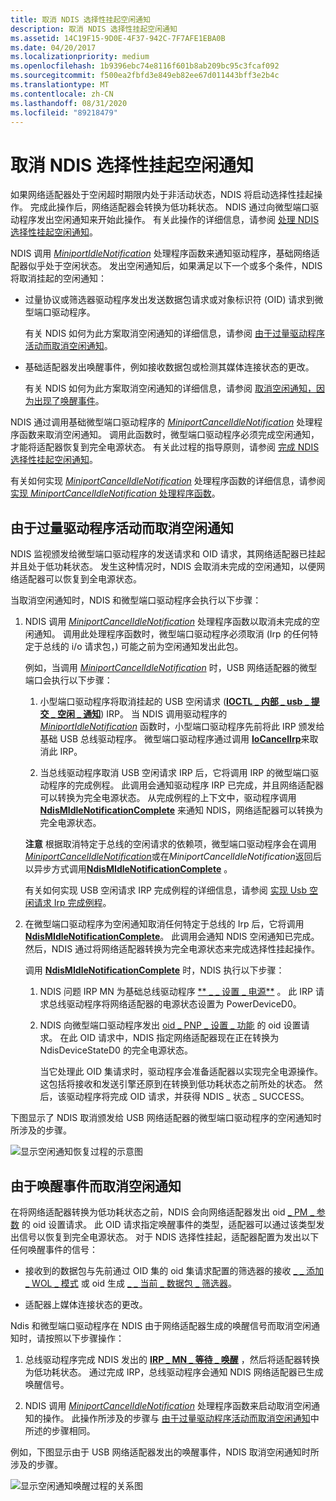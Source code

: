 ```yaml
---
title: 取消 NDIS 选择性挂起空闲通知
description: 取消 NDIS 选择性挂起空闲通知
ms.assetid: 14C19F15-9D0E-4F37-942C-7F7AFE1EBA0B
ms.date: 04/20/2017
ms.localizationpriority: medium
ms.openlocfilehash: 1b9396ebc74e8116f601b8ab209bc95c3fcaf092
ms.sourcegitcommit: f500ea2fbfd3e849eb82ee67d011443bff3e2b4c
ms.translationtype: MT
ms.contentlocale: zh-CN
ms.lasthandoff: 08/31/2020
ms.locfileid: "89218479"
---
```

# <a name="canceling-the-ndis-selective-suspend-idle-notification"></a>取消 NDIS 选择性挂起空闲通知


如果网络适配器处于空闲超时期限内处于非活动状态，NDIS 将启动选择性挂起操作。 完成此操作后，网络适配器会转换为低功耗状态。 NDIS 通过向微型端口驱动程序发出空闲通知来开始此操作。 有关此操作的详细信息，请参阅 [处理 NDIS 选择性挂起空闲通知](handling-the-ndis-selective-suspend-idle-notification.md)。

NDIS 调用 [*MiniportIdleNotification*](/windows-hardware/drivers/ddi/ndis/nc-ndis-miniport_idle_notification) 处理程序函数来通知驱动程序，基础网络适配器似乎处于空闲状态。 发出空闲通知后，如果满足以下一个或多个条件，NDIS 将取消挂起的空闲通知：

-   过量协议或筛选器驱动程序发出发送数据包请求或对象标识符 (OID) 请求到微型端口驱动程序。

    有关 NDIS 如何为此方案取消空闲通知的详细信息，请参阅 [由于过量驱动程序活动而取消空闲通知](#canceling-the-idle-notification-because-of-overlying-driver-activity)。

-   基础适配器发出唤醒事件，例如接收数据包或检测其媒体连接状态的更改。

    有关 NDIS 如何为此方案取消空闲通知的详细信息，请参阅 [取消空闲通知，因为出现了唤醒事件](#canceling-the-idle-notification-because-of-wake-up-events)。

NDIS 通过调用基础微型端口驱动程序的 [*MiniportCancelIdleNotification*](/windows-hardware/drivers/ddi/ndis/nc-ndis-miniport_cancel_idle_notification) 处理程序函数来取消空闲通知。 调用此函数时，微型端口驱动程序必须完成空闲通知，才能将适配器恢复到完全电源状态。 有关此过程的指导原则，请参阅 [完成 NDIS 选择性挂起空闲通知](completing-the-ndis-selective-suspend-idle-notification.md)。

有关如何实现 [*MiniportCancelIdleNotification*](/windows-hardware/drivers/ddi/ndis/nc-ndis-miniport_cancel_idle_notification) 处理程序函数的详细信息，请参阅 [实现 *MiniportCancelIdleNotification* 处理程序函数](implementing-a-miniportcancelidlenotification-handler-function.md)。

## <a name="canceling-the-idle-notification-because-of-overlying-driver-activity"></a>由于过量驱动程序活动而取消空闲通知


NDIS 监视颁发给微型端口驱动程序的发送请求和 OID 请求，其网络适配器已挂起并且处于低功耗状态。 发生这种情况时，NDIS 会取消未完成的空闲通知，以便网络适配器可以恢复到全电源状态。

当取消空闲通知时，NDIS 和微型端口驱动程序会执行以下步骤：

1.  NDIS 调用 [*MiniportCancelIdleNotification*](/windows-hardware/drivers/ddi/ndis/nc-ndis-miniport_cancel_idle_notification) 处理程序函数以取消未完成的空闲通知。 调用此处理程序函数时，微型端口驱动程序必须取消 (Irp 的任何特定于总线的 i/o 请求包，) 可能之前为空闲通知发出此包。

    例如，当调用 [*MiniportCancelIdleNotification*](/windows-hardware/drivers/ddi/ndis/nc-ndis-miniport_cancel_idle_notification) 时，USB 网络适配器的微型端口会执行以下步骤：

    1.  小型端口驱动程序将取消挂起的 USB 空闲请求 ([**IOCTL \_ 内部 \_ usb \_ 提交 \_ 空闲 \_ 通知**](/windows-hardware/drivers/ddi/usbioctl/ni-usbioctl-ioctl_internal_usb_submit_idle_notification)) IRP。 当 NDIS 调用驱动程序的 [*MiniportIdleNotification*](/windows-hardware/drivers/ddi/ndis/nc-ndis-miniport_idle_notification) 函数时，小型端口驱动程序先前将此 IRP 颁发给基础 USB 总线驱动程序。 微型端口驱动程序通过调用 [**IoCancelIrp**](/windows-hardware/drivers/ddi/wdm/nf-wdm-iocancelirp)来取消此 IRP。

    2.  当总线驱动程序取消 USB 空闲请求 IRP 后，它将调用 IRP 的微型端口驱动程序的完成例程。 此调用会通知驱动程序 IRP 已完成，并且网络适配器可以转换为完全电源状态。 从完成例程的上下文中，驱动程序调用 [**NdisMIdleNotificationComplete**](/windows-hardware/drivers/ddi/ndis/nf-ndis-ndismidlenotificationcomplete) 来通知 NDIS，网络适配器可以转换为完全电源状态。

    **注意** 根据取消特定于总线的空闲请求的依赖项，微型端口驱动程序会在调用[*MiniportCancelIdleNotification*](/windows-hardware/drivers/ddi/ndis/nc-ndis-miniport_cancel_idle_notification)或在*MiniportCancelIdleNotification*返回后以异步方式调用[**NdisMIdleNotificationComplete**](/windows-hardware/drivers/ddi/ndis/nf-ndis-ndismidlenotificationcomplete) 。

    有关如何实现 USB 空闲请求 IRP 完成例程的详细信息，请参阅 [实现 Usb 空闲请求 Irp 完成例程](implementing-a-usb-idle-request-irp-completion-routine.md)。

2.  在微型端口驱动程序为空闲通知取消任何特定于总线的 Irp 后，它将调用 [**NdisMIdleNotificationComplete**](/windows-hardware/drivers/ddi/ndis/nf-ndis-ndismidlenotificationcomplete)。 此调用会通知 NDIS 空闲通知已完成。 然后，NDIS 通过将网络适配器转换为完全电源状态来完成选择性挂起操作。

    调用 [**NdisMIdleNotificationComplete**](/windows-hardware/drivers/ddi/ndis/nf-ndis-ndismidlenotificationcomplete) 时，NDIS 执行以下步骤：

    1.  NDIS 问题 IRP MN 为基础总线驱动程序 [** \_ \_ 设置 \_ 电源**](../kernel/irp-mn-set-power.md) 。 此 IRP 请求总线驱动程序将网络适配器的电源状态设置为 PowerDeviceD0。

    2.  NDIS 向微型端口驱动程序发出 [oid \_ PNP \_ 设置 \_ 功能](./oid-pnp-set-power.md) 的 oid 设置请求。 在此 OID 请求中，NDIS 指定网络适配器现在正在转换为 NdisDeviceStateD0 的完全电源状态。

        当它处理此 OID 集请求时，驱动程序会准备适配器以实现完全电源操作。 这包括将接收和发送引擎还原到在转换到低功耗状态之前所处的状态。 然后，该驱动程序将完成 OID 请求，并获得 NDIS \_ 状态 \_ SUCCESS。

下图显示了 NDIS 取消颁发给 USB 网络适配器的微型端口驱动程序的空闲通知时所涉及的步骤。

![显示空闲通知恢复过程的示意图](images/ndis-ss-idle-notification-resume.png)

## <a name="canceling-the-idle-notification-because-of-wake-up-events"></a>由于唤醒事件而取消空闲通知


在将网络适配器转换为低功耗状态之前，NDIS 会向网络适配器发出 oid [ \_ PM \_ 参数](./oid-pm-parameters.md) 的 oid 设置请求。 此 OID 请求指定唤醒事件的类型，适配器可以通过该类型发出信号以恢复到完全电源状态。 对于 NDIS 选择性挂起，适配器配置为发出以下任何唤醒事件的信号：

-   接收到的数据包与先前通过 OID 集的 oid 集请求配置的筛选器的接收 [ \_ \_ 添加 \_ WOL \_ 模式](./oid-pm-add-wol-pattern.md) 或 oid 生成 [ \_ \_ 当前 \_ 数据包 \_ 筛选器](./oid-gen-current-packet-filter.md)。

-   适配器上媒体连接状态的更改。

Ndis 和微型端口驱动程序在 NDIS 由于网络适配器生成的唤醒信号而取消空闲通知时，请按照以下步骤操作：

1.  总线驱动程序完成 NDIS 发出的 [**IRP \_ MN \_ 等待 \_ 唤醒**](../kernel/irp-mn-wait-wake.md) ，然后将适配器转换为低功耗状态。 通过完成 IRP，总线驱动程序会通知 NDIS 网络适配器已生成唤醒信号。

2.  NDIS 调用 [*MiniportCancelIdleNotification*](/windows-hardware/drivers/ddi/ndis/nc-ndis-miniport_cancel_idle_notification) 处理程序函数来启动取消空闲通知的操作。 此操作所涉及的步骤与 [由于过量驱动程序活动而取消空闲通知](#canceling-the-idle-notification-because-of-overlying-driver-activity)中所述的步骤相同。

例如，下图显示由于 USB 网络适配器发出的唤醒事件，NDIS 取消空闲通知时所涉及的步骤。

![显示空闲通知唤醒过程的关系图](images/ndis-ss-idle-notification-resume-wake.png)